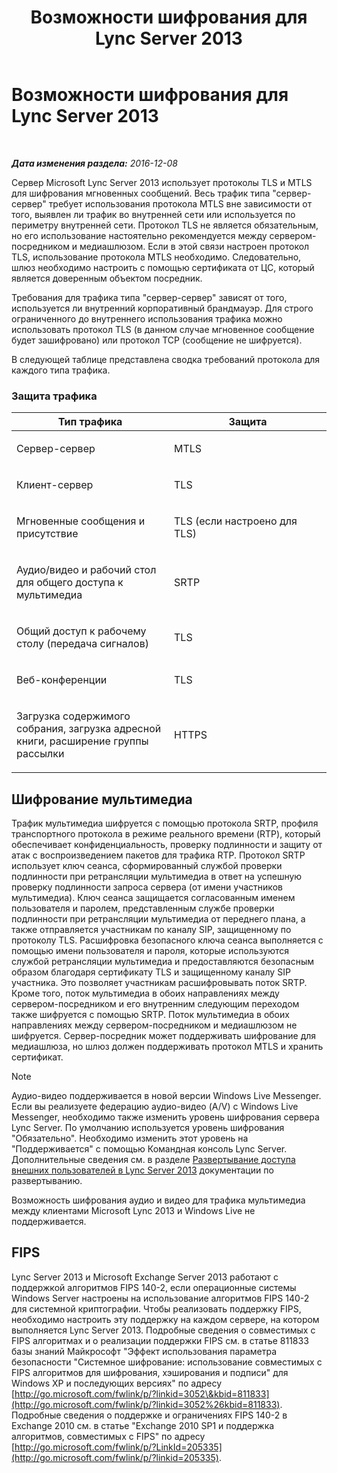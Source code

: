 ﻿---
title: Возможности шифрования для Lync Server 2013
TOCTitle: Возможности шифрования для Lync Server 2013
ms:assetid: d18c74a6-385b-407b-98eb-0d525fa38fea
ms:mtpsurl: https://technet.microsoft.com/ru-ru/library/Dn481135(v=OCS.15)
ms:contentKeyID: 59679358
ms.date: 12/10/2016
mtps_version: v=OCS.15
ms.translationtype: HT
---

# Возможности шифрования для Lync Server 2013

 

_**Дата изменения раздела:** 2016-12-08_

Сервер Microsoft Lync Server 2013 использует протоколы TLS и MTLS для шифрования мгновенных сообщений. Весь трафик типа "сервер-сервер" требует использования протокола MTLS вне зависимости от того, выявлен ли трафик во внутренней сети или используется по периметру внутренней сети. Протокол TLS не является обязательным, но его использование настоятельно рекомендуется между сервером-посредником и медиашлюзом. Если в этой связи настроен протокол TLS, использование протокола MTLS необходимо. Следовательно, шлюз необходимо настроить с помощью сертификата от ЦС, который является доверенным объектом посредник.

Требования для трафика типа "сервер-сервер" зависят от того, используется ли внутренний корпоративный брандмауэр. Для строго ограниченного до внутреннего использования трафика можно использовать протокол TLS (в данном случае мгновенное сообщение будет зашифровано) или протокол TCP (сообщение не шифруется).

В следующей таблице представлена сводка требований протокола для каждого типа трафика.

### Защита трафика

<table>
<colgroup>
<col style="width: 50%" />
<col style="width: 50%" />
</colgroup>
<thead>
<tr class="header">
<th>Тип трафика</th>
<th>Защита</th>
</tr>
</thead>
<tbody>
<tr class="odd">
<td><p>Сервер-сервер</p></td>
<td><p>MTLS</p></td>
</tr>
<tr class="even">
<td><p>Клиент-сервер</p></td>
<td><p>TLS</p></td>
</tr>
<tr class="odd">
<td><p>Мгновенные сообщения и присутствие</p></td>
<td><p>TLS (если настроено для TLS)</p></td>
</tr>
<tr class="even">
<td><p>Аудио/видео и рабочий стол для общего доступа к мультимедиа</p></td>
<td><p>SRTP</p></td>
</tr>
<tr class="odd">
<td><p>Общий доступ к рабочему столу (передача сигналов)</p></td>
<td><p>TLS</p></td>
</tr>
<tr class="even">
<td><p>Веб-конференции</p></td>
<td><p>TLS</p></td>
</tr>
<tr class="odd">
<td><p>Загрузка содержимого собрания, загрузка адресной книги, расширение группы рассылки</p></td>
<td><p>HTTPS</p></td>
</tr>
</tbody>
</table>


## Шифрование мультимедиа

Трафик мультимедиа шифруется с помощью протокола SRTP, профиля транспортного протокола в режиме реального времени (RTP), который обеспечивает конфиденциальность, проверку подлинности и защиту от атак с воспроизведением пакетов для трафика RTP. Протокол SRTP использует ключ сеанса, сформированный службой проверки подлинности при ретрансляции мультимедиа в ответ на успешную проверку подлинности запроса сервера (от имени участников мультимедиа). Ключ сеанса защищается согласованным именем пользователя и паролем, представленным службе проверки подлинности при ретрансляции мультимедиа от переднего плана, а также отправляется участникам по каналу SIP, защищенному по протоколу TLS. Расшифровка безопасного ключа сеанса выполняется с помощью имени пользователя и пароля, которые используются службой ретрансляции мультимедиа и предоставляются безопасным образом благодаря сертификату TLS и защищенному каналу SIP участника. Это позволяет участникам расшифровывать поток SRTP. Кроме того, поток мультимедиа в обоих направлениях между сервером-посредником и его внутренним следующим переходом также шифруется с помощью SRTP. Поток мультимедиа в обоих направлениях между сервером-посредником и медиашлюзом не шифруется. Сервер-посредник может поддерживать шифрование для медиашлюза, но шлюз должен поддерживать протокол MTLS и хранить сертификат.

> [!NOTE]  
> Аудио-видео поддерживается в новой версии Windows Live Messenger. Если вы реализуете федерацию аудио-видео (A/V) с Windows Live Messenger, необходимо также изменить уровень шифрования сервера Lync Server. По умолчанию используется уровень шифрования &quot;Обязательно&quot;. Необходимо изменить этот уровень на &quot;Поддерживается&quot; с помощью Командная консоль Lync Server. Дополнительные сведения см. в разделе <a href="lync-server-2013-deploying-external-user-access.md">Развертывание доступа внешних пользователей в Lync Server 2013</a> документации по развертыванию.

Возможность шифрования аудио и видео для трафика мультимедиа между клиентами Microsoft Lync 2013 и Windows Live не поддерживается.

## FIPS

Lync Server 2013 и Microsoft Exchange Server 2013 работают с поддержкой алгоритмов FIPS 140-2, если операционные системы Windows Server настроены на использование алгоритмов FIPS 140-2 для системной криптографии. Чтобы реализовать поддержку FIPS, необходимо настроить эту поддержку на каждом сервере, на котором выполняется Lync Server 2013. Подробные сведения о совместимых с FIPS алгоритмах и о реализации поддержки FIPS см. в статье 811833 базы знаний Майкрософт "Эффект использования параметра безопасности "Системное шифрование: использование совместимых с FIPS алгоритмов для шифрования, хэширования и подписи" для Windows XP и последующих версиях" по адресу [http://go.microsoft.com/fwlink/p/?linkid=3052\&kbid=811833](http://go.microsoft.com/fwlink/p/?linkid=3052%26kbid=811833). Подробные сведения о поддержке и ограничениях FIPS 140-2 в Exchange 2010 см. в статье "Exchange 2010 SP1 и поддержка алгоритмов, совместимых с FIPS" по адресу [http://go.microsoft.com/fwlink/p/?LinkId=205335](http://go.microsoft.com/fwlink/p/?linkid=205335).

